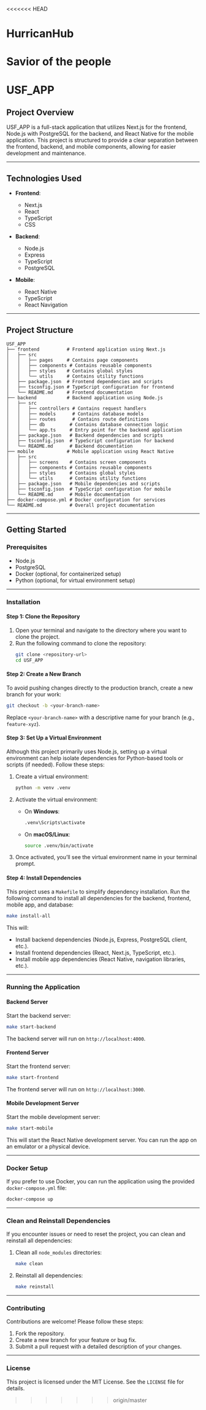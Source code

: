 <<<<<<< HEAD
# HurricanHub
Savior of the people
=======
# USF_APP

## Project Overview
USF_APP is a full-stack application that utilizes Next.js for the frontend, Node.js with PostgreSQL for the backend, and React Native for the mobile application. This project is structured to provide a clear separation between the frontend, backend, and mobile components, allowing for easier development and maintenance.

---

## Technologies Used
- **Frontend**: 
  - Next.js
  - React
  - TypeScript
  - CSS

- **Backend**: 
  - Node.js
  - Express
  - TypeScript
  - PostgreSQL

- **Mobile**:
  - React Native
  - TypeScript
  - React Navigation

---

## Project Structure
```
USF_APP
├── frontend          # Frontend application using Next.js
│   ├── src
│   │   ├── pages     # Contains page components
│   │   ├── components # Contains reusable components
│   │   ├── styles    # Contains global styles
│   │   └── utils     # Contains utility functions
│   ├── package.json  # Frontend dependencies and scripts
│   ├── tsconfig.json # TypeScript configuration for frontend
│   └── README.md     # Frontend documentation
├── backend           # Backend application using Node.js
│   ├── src
│   │   ├── controllers # Contains request handlers
│   │   ├── models      # Contains database models
│   │   ├── routes      # Contains route definitions
│   │   ├── db         # Contains database connection logic
│   │   └── app.ts     # Entry point for the backend application
│   ├── package.json   # Backend dependencies and scripts
│   ├── tsconfig.json  # TypeScript configuration for backend
│   └── README.md      # Backend documentation
├── mobile            # Mobile application using React Native
│   ├── src
│   │   ├── screens    # Contains screen components
│   │   ├── components # Contains reusable components
│   │   ├── styles     # Contains global styles
│   │   └── utils      # Contains utility functions
│   ├── package.json   # Mobile dependencies and scripts
│   ├── tsconfig.json  # TypeScript configuration for mobile
│   └── README.md      # Mobile documentation
├── docker-compose.yml # Docker configuration for services
└── README.md          # Overall project documentation
```

---

## Getting Started

### Prerequisites
- Node.js
- PostgreSQL
- Docker (optional, for containerized setup)
- Python (optional, for virtual environment setup)

---

### Installation

#### **Step 1: Clone the Repository**
1. Open your terminal and navigate to the directory where you want to clone the project.
2. Run the following command to clone the repository:
   ```bash
   git clone <repository-url>
   cd USF_APP
   ```

#### **Step 2: Create a New Branch**
To avoid pushing changes directly to the production branch, create a new branch for your work:
```bash
git checkout -b <your-branch-name>
```
Replace `<your-branch-name>` with a descriptive name for your branch (e.g., `feature-xyz`).

#### **Step 3: Set Up a Virtual Environment**
Although this project primarily uses Node.js, setting up a virtual environment can help isolate dependencies for Python-based tools or scripts (if needed). Follow these steps:

1. Create a virtual environment:
   ```bash
   python -m venv .venv
   ```

2. Activate the virtual environment:
   - On **Windows**:
     ```bash
     .venv\Scripts\activate
     ```
   - On **macOS/Linux**:
     ```bash
     source .venv/bin/activate
     ```

3. Once activated, you’ll see the virtual environment name in your terminal prompt.

#### **Step 4: Install Dependencies**
This project uses a `Makefile` to simplify dependency installation. Run the following command to install all dependencies for the backend, frontend, mobile app, and database:

```bash
make install-all
```

This will:
- Install backend dependencies (Node.js, Express, PostgreSQL client, etc.).
- Install frontend dependencies (React, Next.js, TypeScript, etc.).
- Install mobile app dependencies (React Native, navigation libraries, etc.).

---

### Running the Application

#### **Backend Server**
Start the backend server:
```bash
make start-backend
```
The backend server will run on `http://localhost:4000`.

#### **Frontend Server**
Start the frontend server:
```bash
make start-frontend
```
The frontend server will run on `http://localhost:3000`.

#### **Mobile Development Server**
Start the mobile development server:
```bash
make start-mobile
```
This will start the React Native development server. You can run the app on an emulator or a physical device.

---

### Docker Setup
If you prefer to use Docker, you can run the application using the provided `docker-compose.yml` file:
```bash
docker-compose up
```

---

### Clean and Reinstall Dependencies
If you encounter issues or need to reset the project, you can clean and reinstall all dependencies:

1. Clean all `node_modules` directories:
   ```bash
   make clean
   ```

2. Reinstall all dependencies:
   ```bash
   make reinstall
   ```

---

### Contributing
Contributions are welcome! Please follow these steps:
1. Fork the repository.
2. Create a new branch for your feature or bug fix.
3. Submit a pull request with a detailed description of your changes.

---

### License
This project is licensed under the MIT License. See the `LICENSE` file for details.
>>>>>>> origin/master
